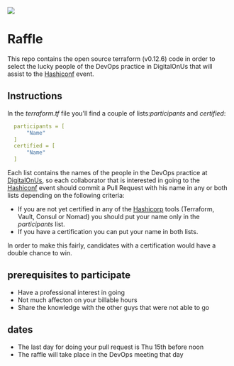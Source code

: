 ![](https://www.datocms-assets.com/2885/1547508589-hashiconf.svg)
# Raffle
This repo contains the open source terraform (v0.12.6) code in order to select the lucky people of the DevOps practice in DigitalOnUs that will assist to the
[Hashiconf](https://hashiconf.hashicorp.com) event.


## Instructions

In the _terraform.tf_ file you'll find a couple of lists:*participants* and *certified*:

```yaml
  participants = [
      "Name"
  ]
  certified = [
      "Name"
  ]
```

Each list contains the names of the people in the DevOps practice at [DigitalOnUs](https://www.digitalonus.com/), so each collaborator that is interested in going to the [Hashiconf](https://hashiconf.hashicorp.com) event should commit a Pull Request with his name in any or both lists depending on the following criteria:

- If you are not yet certified in any of the [Hashicorp](https://www.hashicorp.com/) tools (Terraform, Vault, Consul or Nomad) you should put your name only in the *participants* list.
- If you have a certification you can put your name in both lists.

In order to make this fairly, candidates with a certification would have a double chance to win.

## prerequisites to participate

- Have a professional interest in going
- Not much affecton on your billable hours
- Share the knowledge with the other guys that were not able to go

## dates
- The last day for doing your pull request is Thu 15th before noon
- The raffle will take place in the DevOps meeting that day
